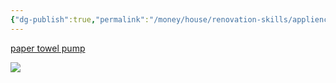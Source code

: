 ```yaml
---
{"dg-publish":true,"permalink":"/money/house/renovation-skills/appliences/paper-towel-pump/","tags":["oakmore"],"created":"Jul 08, 2023, 3:51 PM"}
---
```



[paper towel pump](https://www.simplehuman.com/products/paper-towel-pump?variant=43107808870531)

![](https://www.simplehuman.com/cdn/shop/files/kt1196_gallery_6_v2_1194x.jpg?v=1687563712)